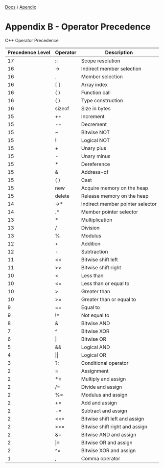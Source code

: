 [Docs](../../docs/) / [Apendix](../)
# Appendix B - Operator Precedence

C++ Operator Precedence

| Precedence Level 	| Operator 	| Description 	|
|---	|---	|---	|
| 17 	| :: 	| Scope resolution 	|
| 16 	| -> 	| Indirect member selection 	|
| 16 	| . 	| Member selection 	|
| 16 	| [ ] 	| Array index 	|
| 16 	| ( ) 	| Function call 	|
| 16 	| ( ) 	| Type construction 	|
| 16 	| sizeof 	| Size in bytes 	|
| 15 	| ++ 	| Increment 	|
| 15 	| -- 	| Decrement 	|
| 15 	| ~ 	| Bitwise NOT 	|
| 15 	| ! 	| Logical NOT 	|
| 15 	| + 	| Unary plus 	|
| 15 	| - 	| Unary minus 	|
| 15 	| * 	| Dereference 	|
| 15 	| & 	| Address-of 	|
| 15 	| ( ) 	| Cast 	|
| 15 	| new 	| Acquire memory on the heap 	|
| 15 	| delete 	| Release memory on the heap 	|
| 14 	| ->* 	| Indirect member pointer selector 	|
| 14 	| .* 	| Member pointer selector 	|
| 13 	| * 	| Multiplication 	|
| 13 	| / 	| Division 	|
| 13 	| % 	| Modulus 	|
| 12 	| + 	| Addition 	|
| 12 	| - 	| Subtraction 	|
| 11 	| << 	| Bitwise shift left 	|
| 11 	| >> 	| Bitwise shift right 	|
| 10 	| < 	| Less than 	|
| 10 	| <= 	| Less than or equal to 	|
| 10 	| > 	| Greater than 	|
| 10 	| >= 	| Greater than or equal to 	|
| 9 	| == 	| Equal to 	|
| 9 	| != 	| Not equal to 	|
| 8 	| & 	| Bitwise AND 	|
| 7 	| ^ 	| Bitwise XOR 	|
| 6 	| \| 	| Bitwise OR 	|
| 5 	| && 	| Logical AND 	|
| 4 	| \|\| 	| Logical OR 	|
| 3 	| ?: 	| Conditional operator 	|
| 2 	| = 	| Assignment 	|
| 2 	| *= 	| Multiply and assign 	|
| 2 	| /= 	| Divide and assign 	|
| 2 	| %= 	| Modulus and assign 	|
| 2 	| += 	| Add and assign 	|
| 2 	| -= 	| Subtract and assign 	|
| 2 	| <<= 	| Bitwise shift left and assign 	|
| 2 	| >>= 	| Bitwise shift right and assign 	|
| 2 	| &= 	| Bitwise AND and assign 	|
| 2 	| \|= 	| Bitwise OR and assign 	|
| 2 	| ^= 	| Bitwise XOR and assign 	|
| 1 	| , 	| Comma operator 	|

